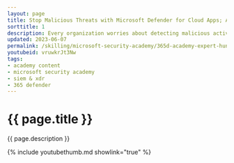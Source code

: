 ```yaml
---
layout: page
title: Stop Malicious Threats with Microsoft Defender for Cloud Apps; A 1-hour Overview
sorttitle: 1
description: Every organization worries about detecting malicious activity too late. Microsoft Defender for Cloud Apps, a Cloud Access Security Broker (CASB), uses AI/ML to continuously monitor and protect your cloud apps data. In one hour, learn how to discover Shadow IT, gain visibility into cloud app usage, and more.
updated: 2023-06-07
permalink: /skilling/microsoft-security-academy/365d-academy-expert-hunting
youtubeid: vruwkrJt3Nw
tags: 
- academy content
- microsoft security academy
- siem & xdr
- 365 defender
---
```


# {{ page.title }}

{{ page.description }}

{% include youtubethumb.md showlink="true" %}